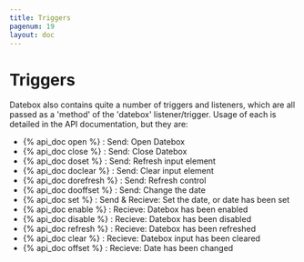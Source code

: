 ```yaml
---
title: Triggers
pagenum: 19
layout: doc
---
```


# Triggers
Datebox also contains quite a number of triggers and listeners, which are all 
passed as a 'method' of the 'datebox' listener/trigger. Usage of each is 
detailed in the API documentation, but they are:

 - {% api_doc open %} : Send: Open Datebox
 - {% api_doc close %} : Send: Close Datebox
 - {% api_doc doset %} : Send: Refresh input element
 - {% api_doc doclear %} : Send: Clear input element
 - {% api_doc dorefresh %} : Send: Refresh control
 - {% api_doc dooffset %} : Send: Change the date
 - {% api_doc set %} : Send &amp; Recieve: Set the date, or date has been set
 - {% api_doc enable %} : Recieve: Datebox has been enabled
 - {% api_doc disable %} : Recieve: Datebox has been disabled
 - {% api_doc refresh %} : Recieve: Datebox has been refreshed
 - {% api_doc clear %} : Recieve: Datebox input has been cleared
 - {% api_doc offset %} : Recieve: Date has been changed

